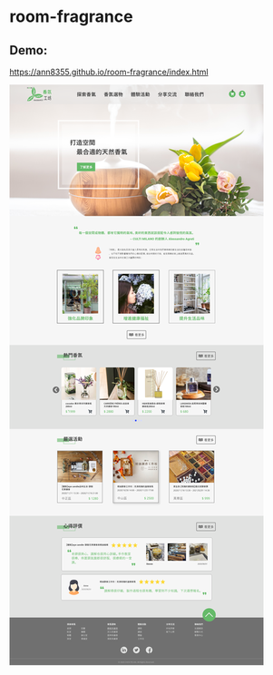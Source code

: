 # room-fragrance

## Demo:
https://ann8355.github.io/room-fragrance/index.html

![](https://github.com/ann8355/room-fragrance/blob/main/mockup/%E9%A6%96%E9%A0%81-mockup.png)

